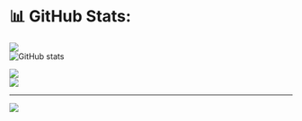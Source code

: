 # 📊 GitHub Stats:
![](https://github-readme-stats.vercel.app/api?username=Zander0070&theme=dark&hide_border=false&include_all_commits=false&count_private=false)<br/>
![GitHub stats](https://github-readme-stats.vercel.app/api?username=Zander0070&theme=radical)



![](https://nirzak-streak-stats.vercel.app/?user=Zander0070&theme=dark&hide_border=false)<br/>
![](https://github-readme-stats.vercel.app/api/top-langs/?username=Zander0070&theme=dark&hide_border=false&include_all_commits=false&count_private=false&layout=compact)

---
[![](https://visitcount.itsvg.in/api?id=Zander0070&icon=0&color=0)](https://visitcount.itsvg.in)

<!-- Proudly created with GPRM ( https://gprm.itsvg.in ) -->
